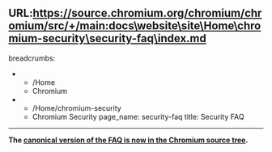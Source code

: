 URL:https://source.chromium.org/chromium/chromium/src/+/main:docs\website\site\Home\chromium-security\security-faq\index.md
---
breadcrumbs:
- - /Home
  - Chromium
- - /Home/chromium-security
  - Chromium Security
page_name: security-faq
title: Security FAQ
---

**The [canonical version of the FAQ is now in the Chromium source
tree](https://chromium.googlesource.com/chromium/src/+/HEAD/docs/security/faq.md).**
